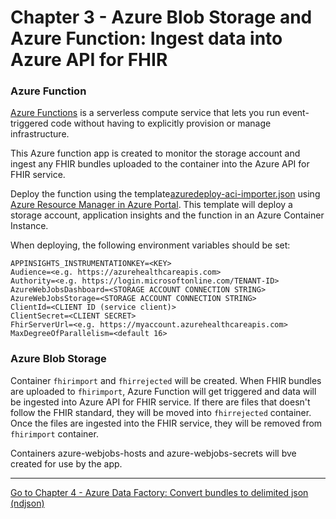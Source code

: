 # Chapter 3 - Azure Blob Storage and Azure Function: Ingest data into Azure API for FHIR

### Azure Function
[Azure Functions](https://docs.microsoft.com/en-us/azure/azure-functions/) is a serverless compute service that lets you run event-triggered code without having to explicitly provision or manage infrastructure.

This Azure function app is created to monitor the storage account and ingest any FHIR bundles uploaded to the container into the Azure API for FHIR service.


Deploy the function using the template[azuredeploy-aci-importer.json](./azuredeploy-aci-importer.json) using [Azure Resource Manager in Azure Portal](https://docs.microsoft.com/en-us/azure/azure-resource-manager/resource-group-template-deploy-portal#deploy-resources-from-custom-template). This template will deploy a storage account, application insights and the function in an Azure Container Instance. 

When deploying, the following environment variables should be set:

```
APPINSIGHTS_INSTRUMENTATIONKEY=<KEY>
Audience=<e.g. https://azurehealthcareapis.com>
Authority=<e.g. https://login.microsoftonline.com/TENANT-ID>
AzureWebJobsDashboard=<STORAGE ACCOUNT CONNECTION STRING>
AzureWebJobsStorage=<STORAGE ACCOUNT CONNECTION STRING>
ClientId=<CLIENT ID (service client)>
ClientSecret=<CLIENT SECRET>
FhirServerUrl=<e.g. https://myaccount.azurehealthcareapis.com>
MaxDegreeOfParallelism=<default 16>	
```

### Azure Blob Storage
Container `fhirimport` and `fhirrejected` will be created.
When FHIR bundles are uploaded to `fhirimport`, Azure Function will get triggered and data will be ingested into Azure API for FHIR service. If there are files that doesn't follow the FHIR standard, they will be moved into `fhirrejected` container. Once the files are ingested into the FHIR service, they will be removed from `fhirimport` container.

Containers azure-webjobs-hosts and azure-webjobs-secrets will bve created for use by the app.

***

[Go to Chapter 4 - Azure Data Factory: Convert bundles to delimited json (ndjson)](../Chapter5/AzureDF.md)
